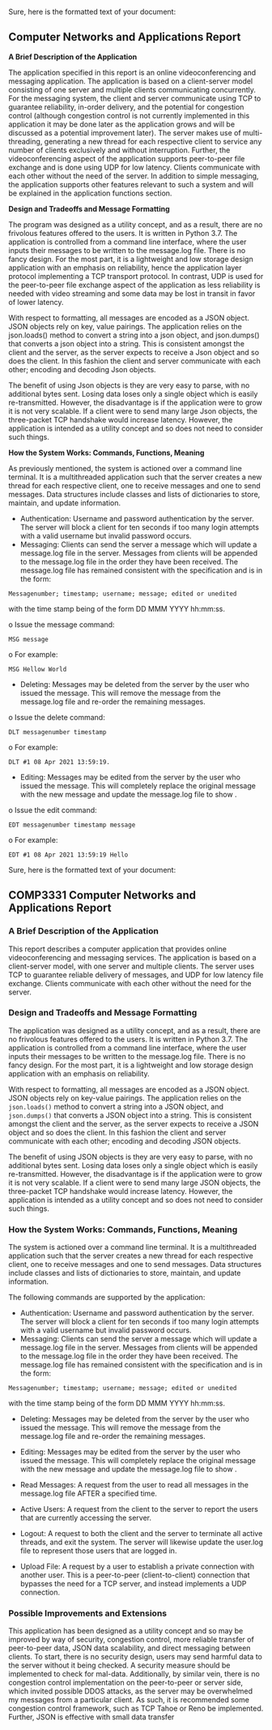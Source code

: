 Sure, here is the formatted text of your document:

## Computer Networks and Applications Report

**A Brief Description of the Application**

The application specified in this report is an online videoconferencing and messaging application. The application is based on a client-server model consisting of one server and multiple clients communicating concurrently. For the messaging system, the client and server communicate using TCP to guarantee reliability, in-order delivery, and the potential for congestion control (although congestion control is not currently implemented in this application it may be done later as the application grows and will be discussed as a potential improvement later). The server makes use of multi-threading, generating a new thread for each respective client to service any number of clients exclusively and without interruption. Further, the videoconferencing aspect of the application supports peer-to-peer file exchange and is done using UDP for low latency. Clients communicate with each other without the need of the server. In addition to simple messaging, the application supports other features relevant to such a system and will be explained in the application functions section.

**Design and Tradeoffs and Message Formatting**

The program was designed as a utility concept, and as a result, there are no frivolous features offered to the users. It is written in Python 3.7. The application is controlled from a command line interface, where the user inputs their messages to be written to the message.log file. There is no fancy design. For the most part, it is a lightweight and low storage design application with an emphasis on reliability, hence the application layer protocol implementing a TCP transport protocol. In contrast, UDP is used for the peer-to-peer file exchange aspect of the application as less reliability is needed with video streaming and some data may be lost in transit in favor of lower latency.

With respect to formatting, all messages are encoded as a JSON object. JSON objects rely on key, value pairings. The application relies on the json.loads() method to convert a string into a json object, and json.dumps() that converts a json object into a string. This is consistent amongst the client and the server, as the server expects to receive a Json object and so does the client. In this fashion the client and server communicate with each other; encoding and decoding Json objects.

The benefit of using Json objects is they are very easy to parse, with no additional bytes sent. Losing data loses only a single object which is easily re-transmitted. However, the disadvantage is if the application were to grow it is not very scalable. If a client were to send many large Json objects, the three-packet TCP handshake would increase latency. However, the application is intended as a utility concept and so does not need to consider such things.

**How the System Works: Commands, Functions, Meaning**

As previously mentioned, the system is actioned over a command line terminal. It is a multithreaded application such that the server creates a new thread for each respective client, one to receive messages and one to send messages. Data structures include classes and lists of dictionaries to store, maintain, and update information.

* Authentication: Username and password authentication by the server. The server will block a client for ten seconds if too many login attempts with a valid username but invalid password occurs.
* Messaging: Clients can send the server a message which will update a message.log file in the server. Messages from clients will be appended to the message.log file in the order they have been received. The message.log file has remained consistent with the specification and is in the form:

```
Messagenumber; timestamp; username; message; edited or unedited
```

with the time stamp being of the form DD MMM YYYY hh:mm:ss.

o Issue the message command:

```
MSG message
```

o For example:

```
MSG Hellow World
```

* Deleting: Messages may be deleted from the server by the user who issued the message. This will remove the message from the message.log file and re-order the remaining messages.

o Issue the delete command:

```
DLT messagenumber timestamp
```

o For example:

```
DLT #1 08 Apr 2021 13:59:19.
```

* Editing: Messages may be edited from the server by the user who issued the message. This will completely replace the original message with the new message and update the message.log file to show <edited>.

o Issue the edit command:

```
EDT messagenumber timestamp message
```

o For example:

```
EDT #1 08 Apr 2021 13:59:19 Hello
```
Sure, here is the formatted text of your document:

## COMP3331 Computer Networks and Applications Report

### A Brief Description of the Application

This report describes a computer application that provides online videoconferencing and messaging services. The application is based on a client-server model, with one server and multiple clients. The server uses TCP to guarantee reliable delivery of messages, and UDP for low latency file exchange. Clients communicate with each other without the need for the server.

### Design and Tradeoffs and Message Formatting

The application was designed as a utility concept, and as a result, there are no frivolous features offered to the users. It is written in Python 3.7. The application is controlled from a command line interface, where the user inputs their messages to be written to the message.log file. There is no fancy design. For the most part, it is a lightweight and low storage design application with an emphasis on reliability.

With respect to formatting, all messages are encoded as a JSON object. JSON objects rely on key-value pairings. The application relies on the `json.loads()` method to convert a string into a JSON object, and `json.dumps()` that converts a JSON object into a string. This is consistent amongst the client and the server, as the server expects to receive a JSON object and so does the client. In this fashion the client and server communicate with each other; encoding and decoding JSON objects.

The benefit of using JSON objects is they are very easy to parse, with no additional bytes sent. Losing data loses only a single object which is easily re-transmitted. However, the disadvantage is if the application were to grow it is not very scalable. If a client were to send many large JSON objects, the three-packet TCP handshake would increase latency. However, the application is intended as a utility concept and so does not need to consider such things.

### How the System Works: Commands, Functions, Meaning

The system is actioned over a command line terminal. It is a multithreaded application such that the server creates a new thread for each respective client, one to receive messages and one to send messages. Data structures include classes and lists of dictionaries to store, maintain, and update information.

The following commands are supported by the application:

* Authentication: Username and password authentication by the server. The server will block a client for ten seconds if too many login attempts with a valid username but invalid password occurs.
* Messaging: Clients can send the server a message which will update a message.log file in the server. Messages from clients will be appended to the message.log file in the order they have been received. The message.log file has remained consistent with the specification and is in the form:

```
Messagenumber; timestamp; username; message; edited or unedited
```

with the time stamp being of the form DD MMM YYYY hh:mm:ss.

* Deleting: Messages may be deleted from the server by the user who issued the message. This will remove the message from the message.log file and re-order the remaining messages.

* Editing: Messages may be edited from the server by the user who issued the message. This will completely replace the original message with the new message and update the message.log file to show <edited>.

* Read Messages: A request from the user to read all messages in the message.log file AFTER a specified time.

* Active Users: A request from the client to the server to report the users that are currently accessing the server.

* Logout: A request to both the client and the server to terminate all active threads, and exit the system. The server will likewise update the user.log file to represent those users that are logged in.

* Upload File: A request by a user to establish a private connection with another user. This is a peer-to-peer (client-to-client) connection that bypasses the need for a TCP server, and instead implements a UDP connection.

### Possible Improvements and Extensions

This application has been designed as a utility concept and so may be improved by way of security, congestion control, more reliable transfer of peer-to-peer data, JSON data scalability, and direct messaging between clients. To start, there is no security design, users may send harmful data to the server without it being checked. A security measure should be implemented to check for mal-data. Additionally, by similar vein, there is no congestion control implementation on the peer-to-peer or server side, which invited possible DDOS attacks, as the server may be overwhelmed my messages from a particular client. As such, it is recommended some congestion control framework, such as TCP Tahoe or Reno be implemented. Further, JSON is effective with small data transfer
